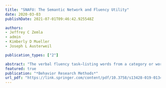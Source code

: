 ```yaml
---
title: "SNAFU: The Semantic Network and Fluency Utility"
date: 2020-03-03
publishDate: 2021-07-01T09:46:42.925548Z

authors:
- Jeffrey C Zemla
- admin
- Kimberly D Mueller
- Joseph L Austerweil

publication_types: ["2"]

abstract: "The verbal fluency task—listing words from a category or words that begin with a specific letter—is a common experimental paradigm that is used to diagnose memory impairments and to understand how we store and retrieve knowledge. Data from the verbal fluency task are analyzed in many different ways, often requiring manual coding that is time intensive and error-prone. Researchers have also used fluency data from groups or individuals to estimate semantic networks—latent representations of semantic memory that describe the relations between concepts—that further our understanding of how knowledge is encoded. However computational methods used to estimate networks are not standardized and can be difficult to implement, which has hindered widespread adoption. We present SNAFU: the Semantic Network and Fluency Utility, a tool for estimating networks from fluency data and automatizing traditional fluency analyses, including counting cluster switches and cluster sizes, intrusions, perseverations, and word frequencies. In this manuscript, we provide a primer on using the tool, illustrate its application by creating a semantic network for foods, and validate the tool by comparing results to trained human coders using multiple datasets."
featured: true
publication: "*Behavior Research Methods*"
url_pdf: "https://link.springer.com/content/pdf/10.3758/s13428-019-01343-w.pdf"
---
```

